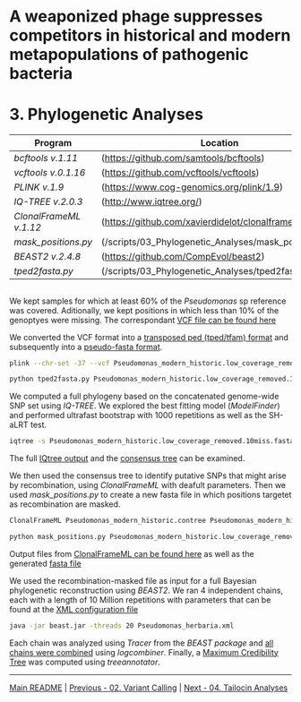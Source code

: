 # A weaponized phage suppresses competitors in historical and modern metapopulations of pathogenic bacteria
# 3. Phylogenetic Analyses

Program                  | Location
------------------------ | ----------------------------
*bcftools v.1.11*        | (https://github.com/samtools/bcftools)
*vcftools v.0.1.16*      | (https://github.com/vcftools/vcftools)
*PLINK v.1.9*            | (https://www.cog-genomics.org/plink/1.9)
*IQ-TREE v.2.0.3*        | (http://www.iqtree.org/)
*ClonalFrameML v.1.12*   | (https://github.com/xavierdidelot/clonalframeml)
*mask_positions.py*      | (/scripts/03_Phylogenetic_Analyses/mask_positions.py)
*BEAST2 v.2.4.8*         | (https://github.com/CompEvol/beast2)
*tped2fasta.py*          | (/scripts/03_Phylogenetic_Analyses/tped2fasta.py)


## 

We kept samples for which at least 60% of the *Pseudomonas* sp reference was covered. Aditionally, we kept positions in which less than 10% of the genoptyes were missing. The correspondant [VCF file can be found here](/data/03_Phylogenetic_Analyses/Pseudomonas_modern_historic.low_coverage_removed.10miss.vcf.gz)

We converted the VCF format into a [transposed ped (tped/tfam) format](/data/03_Phylogenetic_Analyses/Pseudomonas_modern_historic.low_coverage_removed.10miss.tped.gz) and subsequently into a [pseudo-fasta format](/data/03_Phylogenetic_Analyses/Pseudomonas_modern_historic.low_coverage_removed.10miss.fasta.gz).

```bash
plink --chr-set -37 --vcf Pseudomonas_modern_historic.low_coverage_removed.10miss.vcf.gz --recode transpose --out Pseudomonas_modern_historic.low_coverage_removed.10miss

python tped2fasta.py Pseudomonas_modern_historic.low_coverage_removed.10miss > Pseudomonas_modern_historic.low_coverage_removed.10miss.fasta
``` 

We computed a full phylogeny based on the concatenated genome-wide SNP set using *IQ-TREE*. We explored the best fitting model (*ModelFinder*) and performed ultrafast bootstrap with 1000 repetitions as well as the SH-aLRT test.
```bash
iqtree -s Pseudomonas_modern_historic.low_coverage_removed.10miss.fasta --alrt 1000 -B 1000 --prefix Pseudomonas_modern_historic -T 20
```

The full [IQtree output](/data/03_Phylogenetic_Analyses/Pseudomonas_modern_historic.iqtree) and the [consensus tree](/data/03_Phylogenetic_Analyses/Pseudomonas_modern_historic.contree) can be examined.

We then used the consensus tree to identify putative SNPs that might arise by recombination, using *ClonalFrameML* with deafult parameters. Then we used *mask_positions.py* to create a new fasta file in which positions targetet as recombination are masked.
```bash
ClonalFrameML Pseudomonas_modern_historic.contree Pseudomonas_modern_historic.low_coverage_removed.10miss.fasta

python mask_positions.py Pseudomonas_modern_historic.low_coverage_removed.10miss.fasta Pseudomonas_herbaria.CFML.importation_status.txt > Pseudomonas_herbaria.CFML.masked.fasta
```

Output files from [ClonalFrameML can be found here](/data/03_Phylogenetic_Analyses/ClonalFrameML/) as well as the generated [fasta file](/data/03_Phylogenetic_Analyses/Pseudomonas_herbaria.CFML.masked.fasta)

We used the recombination-masked file as input for a full Bayesian phylogenetic reconstruction using *BEAST2*. We ran 4 independent chains, each with a length of 10 Million repetitions with parameters that can be found at the [XML configuration file](/data/03_Phylogenetic_Analyses/BEAST2/Pseudomonas_herbaria.xml)
```bash
java -jar beast.jar -threads 20 Pseudomonas_herbaria.xml
```

Each chain was analyzed using *Tracer* from the *BEAST package* and [all chains were combined](/data/03_Phylogenetic_Analyses/BEAST2/Pseudomonas_herbaria.COMBINED.log.gz) using *logcombiner*. Finally, a [Maximum Credibility Tree](/data/03_Phylogenetic_Analyses/BEAST2/Pseudomonas_herbaria.COMBINED.MC.tree) was computed using *treeannotator*.

---
[Main README](/README.md) | [Previous - 02. Variant Calling](/02_Variant_Calling.md) | [Next - 04. Tailocin Analyses](/04_Tailocin_Analyses.md)
